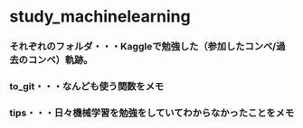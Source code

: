 # study_machinelearning
### それぞれのフォルダ・・・Kaggleで勉強した（参加したコンペ/過去のコンペ）軌跡。
### to_git・・・なんども使う関数をメモ
### tips・・・日々機械学習を勉強をしていてわからなかったことをメモ
